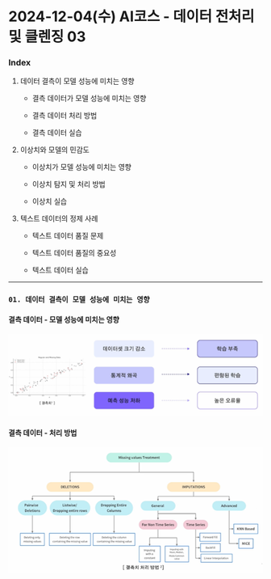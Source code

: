 # 2024-12-04(수) AI코스 - 데이터 전처리 및 클렌징 03

### Index

1. 데이터 결측이 모델 성능에 미치는 영향

    - 결측 데이터가 모델 성능에 미치는 영향

    - 결측 데이터 처리 방법

    - 결측 데이터 실습


2. 이상치와 모델의 민감도

    - 이상치가 모델 성능에 미치는 영향

    -  이상치 탐지 및 처리 방법

    - 이상치 실습

3. 텍스트 데이터의 정제 사례

    - 텍스트 데이터 품질 문제

    - 텍스트 데이터 품질의 중요성

    - 텍스트 데이터 실습

---

### `01. 데이터 결측이 모델 성능에 미치는 영향`

#### 결측 데이터 - 모델 성능에 미치는 영향

  ![alt text](images/image_77.png)

#### 결측 데이터 - 처리 방법

  ![alt text](images/image_78.png)